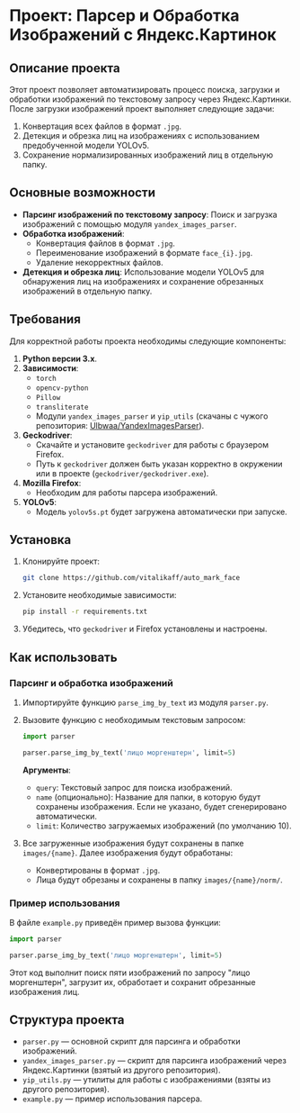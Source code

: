 # Проект: Парсер и Обработка Изображений с Яндекс.Картинок

## Описание проекта

Этот проект позволяет автоматизировать процесс поиска, загрузки и обработки изображений по текстовому запросу через Яндекс.Картинки. После загрузки изображений проект выполняет следующие задачи:
1. Конвертация всех файлов в формат `.jpg`.
2. Детекция и обрезка лиц на изображениях с использованием предобученной модели YOLOv5.
3. Сохранение нормализированных изображений лиц в отдельную папку.

## Основные возможности
- **Парсинг изображений по текстовому запросу**: Поиск и загрузка изображений с помощью модуля `yandex_images_parser`.
- **Обработка изображений**:
  - Конвертация файлов в формат `.jpg`.
  - Переименование изображений в формате `face_{i}.jpg`.
  - Удаление некорректных файлов.
- **Детекция и обрезка лиц**: Использование модели YOLOv5 для обнаружения лиц на изображениях и сохранение обрезанных изображений в отдельную папку.

## Требования

Для корректной работы проекта необходимы следующие компоненты:

1. **Python версии 3.x**.
2. **Зависимости**:
   - `torch`
   - `opencv-python`
   - `Pillow`
   - `transliterate`
   - Модули `yandex_images_parser` и `yip_utils` (скачаны с чужого репозитория: [Ulbwaa/YandexImagesParser](https://github.com/Ulbwaa/YandexImagesParser)).
3. **Geckodriver**:
   - Скачайте и установите `geckodriver` для работы с браузером Firefox.
   - Путь к `geckodriver` должен быть указан корректно в окружении или в проекте (`geckodriver/geckodriver.exe`).
4. **Mozilla Firefox**:
   - Необходим для работы парсера изображений.
5. **YOLOv5**:
   - Модель `yolov5s.pt` будет загружена автоматически при запуске.

## Установка

1. Клонируйте проект:
   ```bash
   git clone https://github.com/vitalikaff/auto_mark_face
   ```

2. Установите необходимые зависимости:
   ```bash
   pip install -r requirements.txt
   ```

3. Убедитесь, что `geckodriver` и Firefox установлены и настроены.

## Как использовать

### Парсинг и обработка изображений

1. Импортируйте функцию `parse_img_by_text` из модуля `parser.py`.

2. Вызовите функцию с необходимым текстовым запросом:

   ```python
   import parser

   parser.parse_img_by_text('лицо моргенштерн', limit=5)
   ```

   **Аргументы**:
   - `query`: Текстовый запрос для поиска изображений.
   - `name` (опционально): Название для папки, в которую будут сохранены изображения. Если не указано, будет сгенерировано автоматически.
   - `limit`: Количество загружаемых изображений (по умолчанию 10).

3. Все загруженные изображения будут сохранены в папке `images/{name}`. Далее изображения будут обработаны:
   - Конвертированы в формат `.jpg`.
   - Лица будут обрезаны и сохранены в папку `images/{name}/norm/`.

### Пример использования

В файле `example.py` приведён пример вызова функции:

```python
import parser

parser.parse_img_by_text('лицо моргенштерн', limit=5)
```

Этот код выполнит поиск пяти изображений по запросу "лицо моргенштерн", загрузит их, обработает и сохранит обрезанные изображения лиц.

## Структура проекта

- `parser.py` — основной скрипт для парсинга и обработки изображений.
- `yandex_images_parser.py` — скрипт для парсинга изображений через Яндекс.Картинки (взятый из другого репозитория).
- `yip_utils.py` — утилиты для работы с изображениями (взяты из другого репозитория).
- `example.py` — пример использования парсера.

